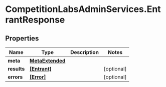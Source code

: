 # CompetitionLabsAdminServices.EntrantResponse

## Properties

Name | Type | Description | Notes
------------ | ------------- | ------------- | -------------
**meta** | [**MetaExtended**](MetaExtended.md) |  | 
**results** | [**[Entrant]**](Entrant.md) |  | [optional] 
**errors** | [**[Error]**](Error.md) |  | [optional] 



